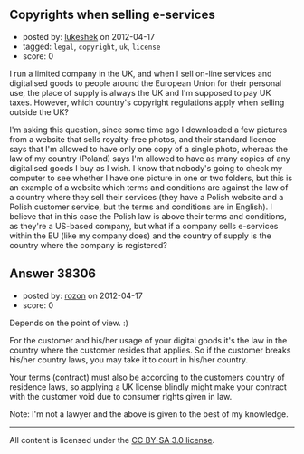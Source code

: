 ## Copyrights when selling e-services

- posted by: [lukeshek](https://stackexchange.com/users/-1/16193-lukeshek) on 2012-04-17
- tagged: `legal`, `copyright`, `uk`, `license`
- score: 0

I run a limited company in the UK, and when I sell on-line services and digitalised goods to people around the European Union for their personal use, the place of supply is always the UK and I'm supposed to pay UK taxes. However, which country's copyright regulations apply when selling outside the UK?

I'm asking this question, since some time ago I downloaded a few pictures from a website that sells royalty-free photos, and their standard licence says that I'm allowed to have only one copy of a single photo, whereas the law of my country (Poland) says I'm allowed to have as many copies of any digitalised goods I buy as I wish. I know that nobody's going to check my computer to see whether I have one picture in one or two folders, but this is an example of a website which terms and conditions are against the law of a country where they sell their services (they have a Polish website and a Polish customer service, but the terms and conditions are in English). I believe that in this case the Polish law is above their terms and conditions, as they're a US-based company, but what if a company sells e-services within the EU (like my company does) and the country of supply is the country where the company is registered?


## Answer 38306

- posted by: [rozon](https://stackexchange.com/users/-1/14441-rozon) on 2012-04-17
- score: 0

Depends on the point of view. :)

For the customer and his/her usage of your digital goods it's the law in the country where the customer resides that applies. So if the customer breaks his/her country laws, you may take it to court in his/her country.

Your terms (contract) must also be according to the customers country of residence laws, so applying a UK license blindly might make your contract with the customer void due to consumer rights given in law.

Note: I'm not a lawyer and the above is given to the best of my knowledge.



---

All content is licensed under the [CC BY-SA 3.0 license](https://creativecommons.org/licenses/by-sa/3.0/).
